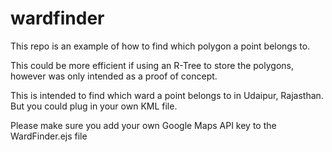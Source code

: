 # wardfinder
This repo is an example of how to find which polygon a point belongs to.

This could be more efficient if using an R-Tree to store the polygons, however was only intended as a proof of concept.

This is intended to find which ward a point belongs to in Udaipur, Rajasthan. But you could plug in your own KML file.

Please make sure you add your own Google Maps API key to the WardFinder.ejs file
